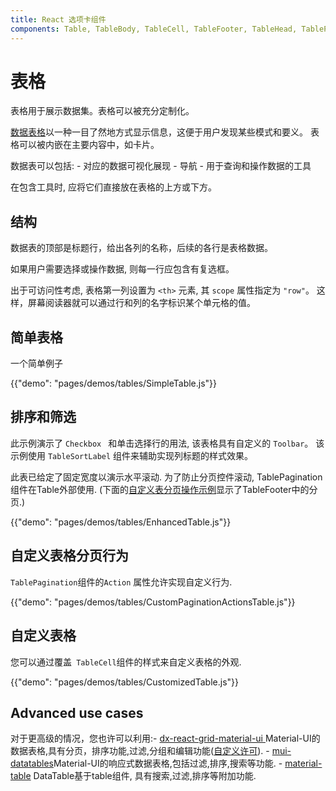```yaml
---
title: React 选项卡组件
components: Table, TableBody, TableCell, TableFooter, TableHead, TablePagination, TableRow, TableSortLabel
---
```

# 表格

<p class="description">表格用于展示数据集。表格可以被充分定制化。</p>

[数据表格](https://material.io/design/components/data-tables.html)以一种一目了然地方式显示信息，这便于用户发现某些模式和要义。 表格可以被内嵌在主要内容中，如卡片。

数据表可以包括: - 对应的数据可视化展现 - 导航 - 用于查询和操作数据的工具

在包含工具时, 应将它们直接放在表格的上方或下方。

## 结构

数据表的顶部是标题行，给出各列的名称，后续的各行是表格数据。

如果用户需要选择或操作数据, 则每一行应包含有复选框。

出于可访问性考虑, 表格第一列设置为 `<th>` 元素, 其 `scope` 属性指定为 `"row"`。 这样，屏幕阅读器就可以通过行和列的名字标识某个单元格的值。

## 简单表格

一个简单例子

{{"demo": "pages/demos/tables/SimpleTable.js"}}

## 排序和筛选

此示例演示了 `Checkbox ` 和单击选择行的用法, 该表格具有自定义的 `Toolbar`。 该示例使用 `TableSortLabel` 组件来辅助实现列标题的样式效果。

此表已给定了固定宽度以演示水平滚动. 为了防止分页控件滚动, TablePagination组件在Table外部使用. (下面的[自定义表分页操作示例](#custom-table-pagination-action)显示了TableFooter中的分页.)

{{"demo": "pages/demos/tables/EnhancedTable.js"}}

## 自定义表格分页行为

`TablePagination`组件的`Action` 属性允许实现自定义行为.

{{"demo": "pages/demos/tables/CustomPaginationActionsTable.js"}}

## 自定义表格

您可以通过覆盖` TableCell`组件的样式来自定义表格的外观.

{{"demo": "pages/demos/tables/CustomizedTable.js"}}

## Advanced use cases

对于更高级的情况，您也许可以利用:- [ dx-react-grid-material-ui ](https://devexpress.github.io/devextreme-reactive/react/grid/) Material-UI的数据表格,具有分页，排序功能,过滤,分组和编辑功能([自定义许可](https://js.devexpress.com/licensing/)). - [mui-datatables](https://github.com/gregnb/mui-datatables)Material-UI的响应式数据表格,包括过滤,排序,搜索等功能. - [material-table](https://github.com/mbrn/material-table) DataTable基于table组件, 具有搜索,过滤,排序等附加功能.